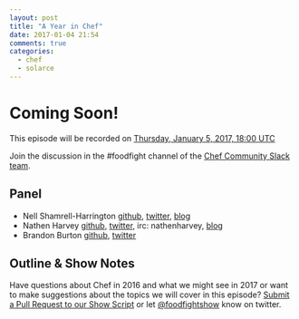 ```yaml
---
layout: post
title: "A Year in Chef"
date: 2017-01-04 21:54
comments: true
categories:
  - chef
  - solarce
---
```


# Coming Soon!

This episode will be recorded on [Thursday, January 5, 2017, 18:00 UTC](http://everytimezone.com/#2017-1-5,360,cn3)

Join the discussion in the \#foodfight channel of the [Chef Community Slack team](http://community-slack.chef.io/).

Panel<a name="panel"></a>
-----

* Nell Shamrell-Harrington [github](https://github.com/nellshamrell), [twitter](https://twitter.com/nellshamrell), [blog](http://nellshamrell.com/)
* Nathen Harvey [github](http://github.com/nathenharvey), [twitter](http://twitter.com/nathenharvey), irc: nathenharvey, [blog](http://nathenharvey.com)
* Brandon Burton [github](http://github.com/solarce), [twitter](https://twitter.com/solarce)

Outline & Show Notes<a name="outline"></a>
-------

Have questions about Chef in 2016 and what we might see in 2017 or want to make suggestions about the topics we will cover in this episode?  [Submit a Pull Request to our Show Script](https://github.com/foodfight/showz/blob/master/scripts/episode-104-new-year-preview.md) or let [@foodfightshow](https://twitter.com/foodfightshow) know on twitter.

